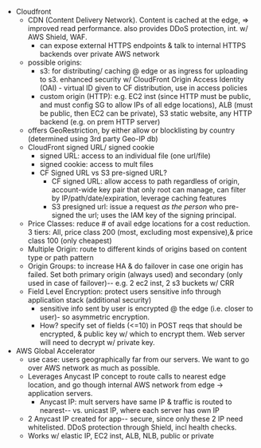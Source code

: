 - Cloudfront
	- CDN (Content Delivery Network). Content is cached at the edge, => improved read performance. also provides DDoS protection, int. w/ AWS Shield, WAF.
		- can expose external HTTPS endpoints & talk to internal HTTPS backends over private AWS network
	- possible origins: 
		- s3: for distributing/ caching @ edge or as ingress for uploading to s3. enhanced security w/ CloudFront Origin Access Identity (OAI) - virtual ID given to CF distribution, use in access policies
		- custom origin (HTTP): e.g. EC2 inst (since HTTP must be public, and must config SG to allow IPs of all edge locations), ALB (must be public, then EC2 can be private), S3 static website, any HTTP backend (e.g. on prem HTTP server)
	- offers GeoRestriction, by either allow or blocklisting by country (determined using 3rd party Geo-IP db)
	- CloudFront signed URL/ signed cookie
		- signed URL: access to an individual file (one url/file)
		- signed cookie: access to mult files
		- CF Signed URL vs S3 pre-signed URL?
			- CF signed URL: allow access to path regardless of origin, account-wide key pair that only root can manage, can filter by IP/path/date/expiration, leverage caching features
			- S3 presigned url: issue a request *as the person* who pre-signed the url; uses the IAM key of the signing principal.
	- Price Classes: reduce # of avail edge locations for a cost reduction. 3 tiers: All, price class 200 (most, excluding most expensive),& price class 100 (only cheapest)
	- Multiple Origin: route to different kinds of origins based on content type or path pattern
	- Origin Groups: to increase HA & do failover in case one origin has failed. Set both primary origin (always used) and secondary (only used in case of failover)-- e.g. 2 ec2 inst, 2 s3 buckets w/ CRR
	- Field Level Encryption: protect users sensitive info through application stack (additional security)
		- sensitive info sent by user is encrypted @ the edge (i.e. closer to user)- so asymmetric encryption. 
		- How? specify set of fields (<=10) in POST reqs that should be encrypted, & public key w/ which to encrypt them. Web server will need to decrypt w/ private key.
- AWS Global Accelerator
	- use case: users geographically far from our servers. We want to go over AWS network as much as possible.
	- Leverages Anycast IP concept to route calls to nearest edge location, and go though internal AWS network from edge -> application servers.
		- Anycast IP: mult servers have same IP & traffic is routed to nearest-- vs. unicast IP, where each server has own IP
	- 2 Anycast IP created for app-- secure, since only these 2 IP need whitelisted. DDoS protection through Shield, incl health checks.
	- Works w/ elastic IP, EC2 inst, ALB, NLB, public or private